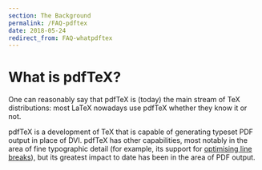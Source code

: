 ```yaml
---
section: The Background
permalink: /FAQ-pdftex
date: 2018-05-24
redirect_from: FAQ-whatpdftex
---
```


# What is pdfTeX?

One can reasonably say that pdfTeX is (today) the main stream of TeX
distributions: most LaTeX nowadays use pdfTeX whether they know it or not.

pdfTeX is a development of TeX that is capable of generating typeset PDF output
in place of DVI. pdfTeX has other capabilities, most notably in the area of
fine typographic detail (for example, its support for [optimising line
breaks](/FAQ-overfull)), but its greatest impact to date has been in the area
of PDF output.


